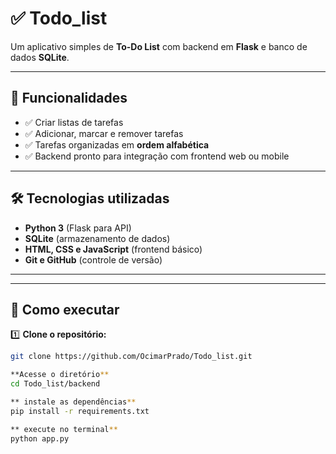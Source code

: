 # ✅ Todo_list

Um aplicativo simples de **To-Do List** com backend em **Flask** e banco de dados **SQLite**.

---

## 🚀 Funcionalidades
- ✅ Criar listas de tarefas
- ✅ Adicionar, marcar e remover tarefas
- ✅ Tarefas organizadas em **ordem alfabética**
- ✅ Backend pronto para integração com frontend web ou mobile

---

## 🛠️ Tecnologias utilizadas
- **Python 3** (Flask para API)
- **SQLite** (armazenamento de dados)
- **HTML, CSS e JavaScript** (frontend básico)
- **Git e GitHub** (controle de versão)

---

---

## 📝 Como executar

1️⃣ **Clone o repositório:**
```bash
git clone https://github.com/OcimarPrado/Todo_list.git

**Acesse o diretório**
cd Todo_list/backend

** instale as dependências**
pip install -r requirements.txt

** execute no terminal**
python app.py
